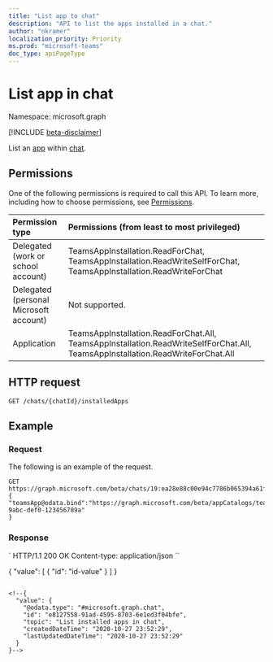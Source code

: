 ```yaml
---
title: "List app to chat"
description: "API to list the apps installed in a chat."
author: "nkramer"
localization_priority: Priority
ms.prod: "microsoft-teams"
doc_type: apiPageType
---
```


# List app in chat

Namespace: microsoft.graph

[!INCLUDE [beta-disclaimer](../../includes/beta-disclaimer.md)]

List an [app](../resources/teamsapp.md) within [chat](../resources/chat.md).

## Permissions

One of the following permissions is required to call this API. To learn more, including how to choose permissions, see [Permissions](/graph/permissions-reference).

|Permission type      | Permissions (from least to most privileged)              |
|:--------------------|:---------------------------------------------------------|
|Delegated (work or school account) | TeamsAppInstallation.ReadForChat, TeamsAppInstallation.ReadWriteSelfForChat, TeamsAppInstallation.ReadWriteForChat |
|Delegated (personal Microsoft account) | Not supported.    |
|Application | TeamsAppInstallation.ReadForChat.All, TeamsAppInstallation.ReadWriteSelfForChat.All, TeamsAppInstallation.ReadWriteForChat.All |

## HTTP request
<!-- { "blockType": "ignored" } -->
```http
GET /chats/{chatId}/installedApps
```

## Example

### Request

The following is an example of the request.

<!-- {
  "blockType": "request",
  "name": "add_teamsApp"
}-->

```http
GET https://graph.microsoft.com/beta/chats/19:ea28e88c00e94c7786b065394a61f296@thread.v2/installedApps
{
"teamsApp@odata.bind":"https://graph.microsoft.com/beta/appCatalogs/teamsApps/12345678-9abc-def0-123456789a"
}
```

### Response

`
HTTP/1.1 200 OK
Content-type: application/json
``

{
  "value": [
    {
      "id": "id-value"
    }
  ]
}
```

<!--{
  "value": {
    "@odata.type": "#microsoft.graph.chat",
    "id": "e8127558-91ad-4595-8703-6e1ed3f04bfe",
    "topic": "List installed apps in chat",
    "createdDateTime": "2020-10-27 23:52:29",
    "lastUpdatedDateTime": "2020-10-27 23:52:29"
  }
}-->
